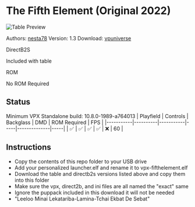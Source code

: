 # The Fifth Element (Original 2022)

![Table Preview](https://vpuniverse.com/screenshots/monthly_2022_09/0.png.1b30f6b8b19b1c2b137e28263140d51b.png)

Authors: [nesta78](https://vpuniverse.com/profile/42455-nesta78/)
Version: 1.3
Download: [vpuniverse](https://vpuniverse.com/files/file/11428-the-fifth-element-table-puppack/)

DirectB2S

Included with table

ROM

No ROM Required

## Status 

Minimum VPX Standalone build: 10.8.0-1989-a764013
| Playfield | Controls | Backglass | DMD | ROM Required | FPS | 
|-----------|----------|-----------|-----|--------------|-----|
| :white_check_mark: | :white_check_mark: | :white_check_mark: | :white_check_mark: | :x: | 60 |

## Instructions

- Copy the contents of this repo folder to your USB drive
- Add your personalized launcher.elf and rename it to vpx-fifthelement.elf
- Download the table and directb2s versions listed above and copy them into this folder
- Make sure the vpx, direct2b, and ini files are all named the "exact" same
- Ignore the puppack included in this download it will not be needed
- "Leeloo Minai Lekatariba-Lamina-Tchai Ekbat De Sebat"

